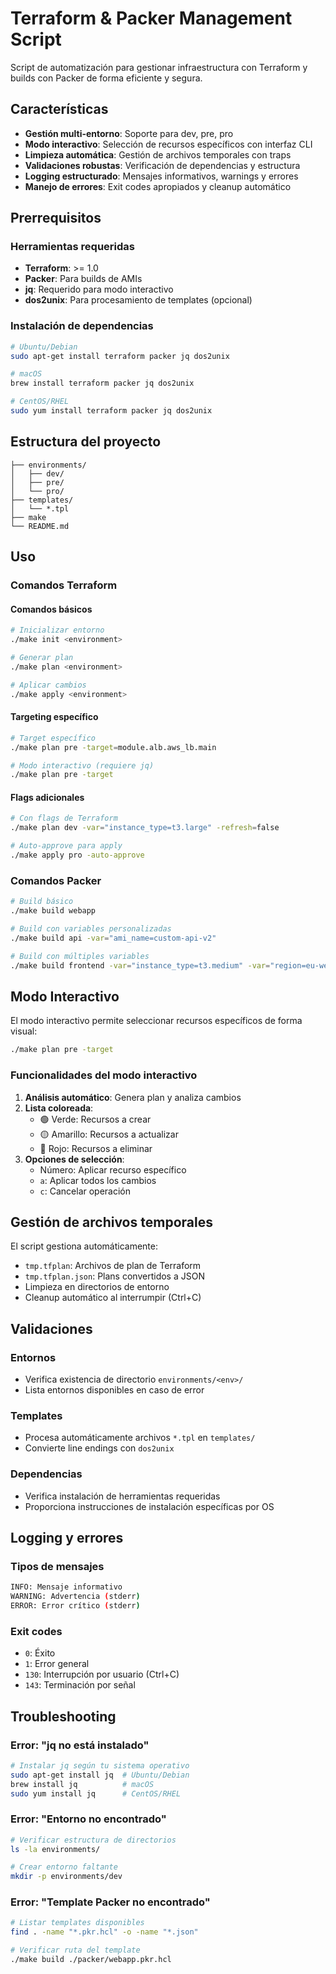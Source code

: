 # Terraform & Packer Management Script

Script de automatización para gestionar infraestructura con Terraform y builds con Packer de forma eficiente y segura.

## Características

- **Gestión multi-entorno**: Soporte para dev, pre, pro
- **Modo interactivo**: Selección de recursos específicos con interfaz CLI
- **Limpieza automática**: Gestión de archivos temporales con traps
- **Validaciones robustas**: Verificación de dependencias y estructura
- **Logging estructurado**: Mensajes informativos, warnings y errores
- **Manejo de errores**: Exit codes apropiados y cleanup automático

## Prerrequisitos

### Herramientas requeridas
- **Terraform**: >= 1.0
- **Packer**: Para builds de AMIs
- **jq**: Requerido para modo interactivo
- **dos2unix**: Para procesamiento de templates (opcional)

### Instalación de dependencias

```bash
# Ubuntu/Debian
sudo apt-get install terraform packer jq dos2unix

# macOS
brew install terraform packer jq dos2unix

# CentOS/RHEL
sudo yum install terraform packer jq dos2unix
```

## Estructura del proyecto

```
├── environments/
│   ├── dev/
│   ├── pre/
│   └── pro/
├── templates/
│   └── *.tpl
├── make
└── README.md
```

## Uso

### Comandos Terraform

#### Comandos básicos
```bash
# Inicializar entorno
./make init <environment>

# Generar plan
./make plan <environment>

# Aplicar cambios
./make apply <environment>
```

#### Targeting específico
```bash
# Target específico
./make plan pre -target=module.alb.aws_lb.main

# Modo interactivo (requiere jq)
./make plan pre -target
```

#### Flags adicionales
```bash
# Con flags de Terraform
./make plan dev -var="instance_type=t3.large" -refresh=false

# Auto-approve para apply
./make apply pro -auto-approve
```

### Comandos Packer

```bash
# Build básico
./make build webapp

# Build con variables personalizadas
./make build api -var="ami_name=custom-api-v2"

# Build con múltiples variables
./make build frontend -var="instance_type=t3.medium" -var="region=eu-west-1"
```

## Modo Interactivo

El modo interactivo permite seleccionar recursos específicos de forma visual:

```bash
./make plan pre -target
```

### Funcionalidades del modo interactivo

1. **Análisis automático**: Genera plan y analiza cambios
2. **Lista coloreada**: 
   - 🟢 Verde: Recursos a crear
   - 🟡 Amarillo: Recursos a actualizar  
   - 🔴 Rojo: Recursos a eliminar
3. **Opciones de selección**:
   - Número: Aplicar recurso específico
   - `a`: Aplicar todos los cambios
   - `c`: Cancelar operación

## Gestión de archivos temporales

El script gestiona automáticamente:
- `tmp.tfplan`: Archivos de plan de Terraform
- `tmp.tfplan.json`: Plans convertidos a JSON
- Limpieza en directorios de entorno
- Cleanup automático al interrumpir (Ctrl+C)

## Validaciones

### Entornos
- Verifica existencia de directorio `environments/<env>/`
- Lista entornos disponibles en caso de error

### Templates
- Procesa automáticamente archivos `*.tpl` en `templates/`
- Convierte line endings con `dos2unix`

### Dependencias
- Verifica instalación de herramientas requeridas
- Proporciona instrucciones de instalación específicas por OS

## Logging y errores

### Tipos de mensajes
```bash
INFO: Mensaje informativo
WARNING: Advertencia (stderr)
ERROR: Error crítico (stderr)
```

### Exit codes
- `0`: Éxito
- `1`: Error general
- `130`: Interrupción por usuario (Ctrl+C)
- `143`: Terminación por señal


## Troubleshooting

### Error: "jq no está instalado"
```bash
# Instalar jq según tu sistema operativo
sudo apt-get install jq  # Ubuntu/Debian
brew install jq          # macOS
sudo yum install jq      # CentOS/RHEL
```

### Error: "Entorno no encontrado"
```bash
# Verificar estructura de directorios
ls -la environments/

# Crear entorno faltante
mkdir -p environments/dev
```

### Error: "Template Packer no encontrado"
```bash
# Listar templates disponibles
find . -name "*.pkr.hcl" -o -name "*.json"

# Verificar ruta del template
./make build ./packer/webapp.pkr.hcl
```